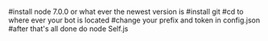 #install node 7.0.0 or what ever the newest version is
#install git
#cd to where ever your bot is located
#change your prefix and token in config.json
#after that's all done do node Self.js
